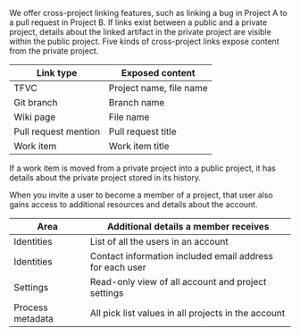We offer cross-project linking features, such as linking a bug in Project A to a pull request in Project B.
If links exist between a public and a private project, details about the linked artifact in the private project are visible within the public project.
Five kinds of cross-project links expose content from the private project.

| Link type            | Exposed content         |
|----------------------|-------------------------|
| TFVC                 | Project name, file name |
| Git branch           | Branch name             |
| Wiki page            | File name               |
| Pull request mention | Pull request title      |
| Work item            | Work item title         |

If a work item is moved from a private project into a public project, it has details about the private project stored in its history.

<!-- TODO: link to /accounts/invite-outside-users.md when it lands -->
When you invite a user to become a member of a project, that user also gains access to additional resources and details about the account.

| Area             | Additional details a member receives                     |
|------------------|----------------------------------------------------------|
| Identities       | List of all the users in an account                      |
| Identities       | Contact information included email address for each user |
| Settings         | Read-only view of all account and project settings       |
| Process metadata | All pick list values in all projects in the account      |
